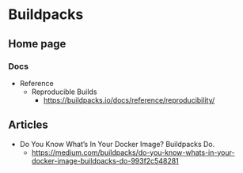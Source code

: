 # Buildpacks
## Home page
### Docs
* Reference
  * Reproducible Builds
    * https://buildpacks.io/docs/reference/reproducibility/

## Articles
* Do You Know What’s In Your Docker Image? Buildpacks Do.
  * https://medium.com/buildpacks/do-you-know-whats-in-your-docker-image-buildpacks-do-993f2c548281
